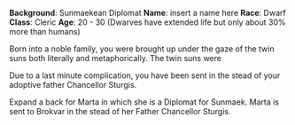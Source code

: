 **Background**: Sunmaekean Diplomat
**Name**: insert a name here
**Race**: Dwarf
**Class**: Cleric
**Age**: 20 - 30 (Dwarves have extended life but only about 30% more than humans)

Born into a noble family, you were brought up under the gaze of the twin suns both literally and metaphorically. The twin suns were 



Due to a last minute complication, you have been sent in the stead of your adoptive father Chancellor Sturgis. 



Expand a back for Marta in which she is a Diplomat for Sunmaek. Marta is sent to Brokvar in the stead of her Father Chancellor Sturgis.


